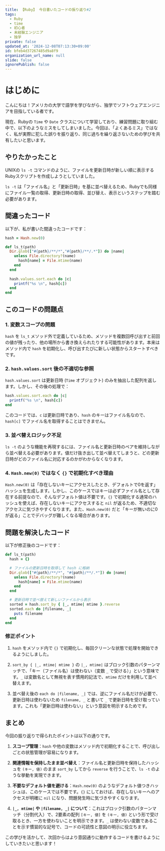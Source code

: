 ```yaml
---
title: 【Ruby】 今日書いたコードの振り返り#2
tags:
  - Ruby
  - time
  - 初心者
  - 未経験エンジニア
  - 独学
private: false
updated_at: '2024-12-08T07:13:30+09:00'
id: bfeb4d37267485d9a8f9
organization_url_name: null
slide: false
ignorePublish: false
---
```



# はじめに
こんにちは！アメリカの大学で語学を学びながら、独学でソフトウェアエンジニアを目指している者です。

現在、Rubyの `Time` や `Date` クラスについて学習しており、練習問題に取り組む中で、以下のようなミスをしてしまいました。今回は、「よくあるミス」ではなく、私が実際に犯した誤りを振り返り、同じ過ちを繰り返さないための学びを共有したいと思います。

## やりたかったこと
UNIXの `ls -t` コマンドのように、ファイルを更新日時が新しい順に表示するRubyスクリプトを作成しようとしていました。

`ls -t` は「ファイル名」と「更新日時」を基に並べ替えるため、Rubyでも同様にファイル一覧の取得、更新日時の取得、並び替え、表示というステップを踏む必要があります。

## 間違ったコード
以下が、私が書いた間違ったコードです：

```ruby
hash = Hash.new(0)

def ls_t(path)
  Dir.glob(["#{path}/**/*","#{path}/**/.*"]) do |name|
    unless File.directory?(name)
      hash[name] = File.mtime(name)
    end
  end
  
  hash.values.sort.each do |c|
    printf("%s \n", hash[c])
  end
end
```

## このコードの問題点

### 1. 変数スコープの問題
`hash` を `ls_t` メソッド外で定義しているため、メソッドを複数回呼び出すと前回の値が残ったり、他の場所から書き換えられたりする可能性があります。本来はメソッド内で `hash` を初期化し、呼び出すたびに新しい状態からスタートすべきです。

### 2. `hash.values.sort` 後の不適切な参照
`hash.values.sort` は更新日時 (`Time` オブジェクト) のみを抽出した配列を返します。しかし、その後の処理で：

```ruby
hash.values.sort.each do |c|
  printf("%s \n", hash[c])
end
```

このコードでは、`c` は更新日時であり、`hash` のキーはファイル名なので、`hash[c]` でファイル名を取得することはできません。

### 3. 並べ替えロジック不足
`ls -t` のような機能を再現するには、ファイル名と更新日時のペアを維持しながら並べ替える必要があります。値だけ抜き出して並べ替えてしまうと、どの更新日時がどのファイル名に対応するのかがわからなくなります。

### 4. `Hash.new(0)` ではなく `{}` で初期化すべき理由
`Hash.new(0)` は「存在しないキーにアクセスしたとき、デフォルトで0を返す」ハッシュを生成します。しかし、このケースではキーは必ずファイル名として存在する前提なので、そんなデフォルト値は不要です。`{}` で初期化する通常のハッシュを使えば、存在しないキーにアクセスすると `nil` が返るため、不適切なアクセスに気づきやすくなります。また、`Hash.new(0)` だと「キーが無いのに0が返る」ことでデバッグが難しくなる場合があります。

## 問題を解決したコード
以下が修正後のコードです：

```ruby
def ls_t(path)
  hash = {}

  # ファイルの更新日時を取得して hash に格納
  Dir.glob(["#{path}/**/*", "#{path}/**/.*"]) do |name|
    unless File.directory?(name)
      hash[name] = File.mtime(name)
    end
  end

  # 更新日時で並べ替えて新しいファイルから表示
  sorted = hash.sort_by { |_, mtime| mtime }.reverse
  sorted.each do |filename, _|
    puts filename
  end
end
```

### 修正ポイント

1. `hash` をメソッド内で `{}` で初期化し、毎回クリーンな状態で処理を開始できるようにしました。

2. `sort_by { |_, mtime| mtime }` の `|_, mtime|` はブロック引数のパターンマッチで、「キー（ファイル名）は使わない（変数 `_` で受ける）」という意味です。`_` は変数名として無視を表す慣用的記法で、`mtime` だけを利用して並べ替えます。

3. 並べ替え後の `each do |filename, _|` では、逆にファイル名だけが必要で、更新日時は使わないため `filename, _` と書いて `_` で更新日時を受け取っています。これも「更新日時は使わない」という意図を明示するためです。

## まとめ
今回の振り返りで得られたポイントは以下の通りです。

1. **スコープ管理**：`hash` や他の変数はメソッド内で初期化することで、呼び出しごとの状態管理が容易になります。

2. **関連情報を保持したまま並べ替え**：ファイル名と更新日時を保持したハッシュを `(キー, 値)` のまま `sort_by` してから `reverse` を行うことで、`ls -t` のような挙動を実現できます。

3. **不要なデフォルト値を避ける**：`Hash.new(0)` のようなデフォルト値つきハッシュは、このケースでは不要です。`{}` にしておけば、存在しないキーへのアクセスが明確に `nil` になり、問題発生時に気づきやすくなります。

4. **`|_, mtime|` や `|filename, _|` について**：これはブロック引数のパターンマッチ（分割代入）で、2要素の配列 `[キー, 値]` を `(キー, 値)` という形で受け取るとき、一方を使わないことを明示できます。`_` は使わない変数であることを示す慣習的な記号で、コードの可読性と意図の明示に役立ちます。

この学びを活かして、次回からはより意図通りに動作するコードを書けるようにしていきたいと思います！


